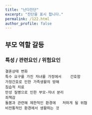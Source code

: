 ```yaml
---
title: "난다진단"
excerpt: "진단을 표시 합니다."
permalink: /122.html
author_profile: false
---
```

## 부모 역할 갈등



### 특성 / 관련요인 / 위험요인

>   

    결혼상태 변화
    특수 요구를 가진 자녀를 가정에서    간호함
    가정간호로 인한 가족생활의 방해
    침습적 치료
    만성 질병으로 인한 부모-자녀 분리
    죄책감
    돌봄과 관련해 제한적인 환경에   처하게 될 위협
    비전통적인 환경에서 생활하는 것
